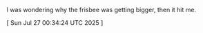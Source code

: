  
I was wondering why the frisbee was getting bigger, then it hit me.
 
[ 
Sun Jul 27 00:34:24 UTC 2025
 ]
